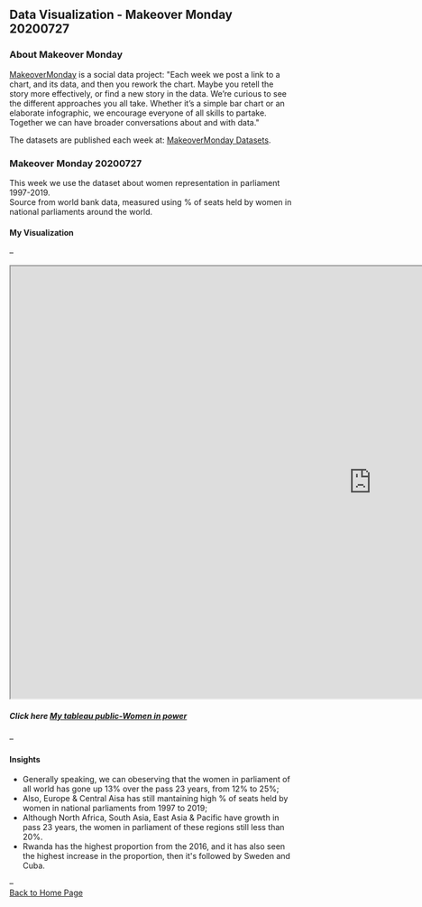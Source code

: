 ## Data Visualization - Makeover Monday 20200727
### About Makeover Monday
[MakeoverMonday](https://www.makeovermonday.co.uk/) is a social data project: "Each week we post a link to a chart, and its data, and then you rework the chart. Maybe you retell the story more effectively, or find a new story in the data. We’re curious to see the different approaches you all take. Whether it’s a simple bar chart or an elaborate infographic, we encourage everyone of all skills to partake. Together we can have broader conversations about and with data."

The datasets are published each week at: [MakeoverMonday Datasets](https://www.makeovermonday.co.uk/data/).

### Makeover Monday 20200727
This week we use the dataset about women representation in parliament 1997-2019.  
Source from world bank data, measured using % of seats held by women in national parliaments around the world. 
#### My Visualization

– 

<iframe src="https://public.tableau.com/views/womeninpower_15963396451340/Womeninpower?:language=zh-Hant&:display_count=y&publish=yes&:origin=viz_share_link:showVizHome=no&:embed=true"  width="1280" height="766"></iframe>

##### Click here [My tableau public-Women in power](https://public.tableau.com/views/womeninpower_15963396451340/Womeninpower?:language=zh-Hant&:display_count=y&publish=yes&:origin=viz_share_link) 

– 
#### Insights
- Generally speaking, we can obeserving that the women in parliament of all world has gone up 13% over the pass 23 years, from 12% to 25%;
- Also, Europe & Central Aisa has still mantaining high % of seats held by women in national parliaments from 1997 to 2019;
- Although North Africa, South Asia, East Asia & Pacific have growth in pass 23 years, the women in parliament of these regions still less than 20%.
- Rwanda has the highest proportion from the 2016, and it has also seen the highest increase in the proportion, then it's followed by Sweden and Cuba. 

– 
<br>[Back to Home Page](https://kjhuang-94.github.io/personal-website/) 


